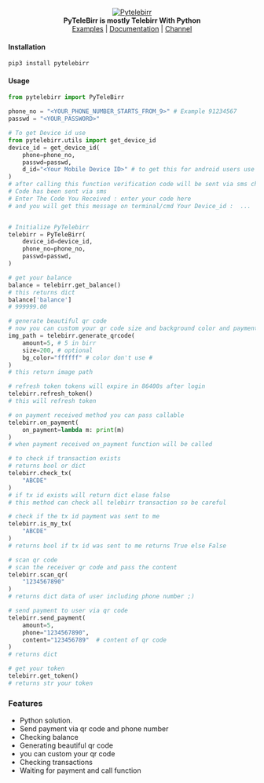 <p align="center">
<a href="https://github.com/telebirrapi/pytelebirr">
<img src="https://raw.githubusercontent.com/TeleBirrApi/PyTeleBirr/main/.github/images/telebirrapi.png" alt="Pytelebirr">
</a>
<br>
<b>PyTeleBirr is mostly Telebirr With Python</b>
<br>
<a href="https://github.com/telebirrapi/pytelebirr/tree/main/examples">
Examples</a>
 | 
<a href="https://telebirrapi.github.io/PyTeleBirr/">
Documentation</a>
 | 
<a href="https://t.me/PyTeleBirr">  
Channel</a>


#### Installation

`pip3 install pytelebirr`

#### Usage

````python
from pytelebirr import PyTeleBirr

phone_no = "<YOUR_PHONE_NUMBER_STARTS_FROM_9>" # Example 91234567
passwd = "<YOUR_PASSWORD>"

# To get Device id use 
from pytelebirr.utils import get_device_id
device_id = get_device_id(
    phone=phone_no,
    passwd=passwd,
    d_id="<Your Mobile Device ID>" # to get this for android users use device id app for iphone users ¯\_(ツ)_/¯
)
# after calling this function verification code will be sent via sms check 127
# Code has been sent via sms
# Enter The Code You Received : enter your code here
# and you will get this message on terminal/cmd Your Device_id :  ...


# Initialize PyTelebirr
telebirr = PyTeleBirr(
    device_id=device_id,
    phone_no=phone_no,
    passwd=passwd,
)

# get your balance
balance = telebirr.get_balance()
# this returns dict
balance['balance']
# 999999.00

# generate beautiful qr code
# now you can custom your qr code size and background color and payment amount
img_path = telebirr.generate_qrcode(
    amount=5, # 5 in birr
    size=200, # optional
    bg_color="ffffff" # color don't use #
)
# this return image path 

# refresh token tokens will expire in 86400s after login
telebirr.refresh_token()
# this will refresh token

# on payment received method you can pass callable
telebirr.on_payment(
    on_payment=lambda m: print(m)
)
# when payment received on_payment function will be called

# to check if transaction exists
# returns bool or dict
telebirr.check_tx(
    "ABCDE"
)
# if tx id exists will return dict elase false
# this method can check all telebirr transaction so be careful

# check if the tx id payment was sent to me
telebirr.is_my_tx(
    "ABCDE"
)
# returns bool if tx id was sent to me returns True else False

# scan qr code
# scan the receiver qr code and pass the content 
telebirr.scan_qr(
    "1234567890"
)
# returns dict data of user including phone number ;)

# send payment to user via qr code
telebirr.send_payment(
    amount=5,
    phone="1234567890",
    content="123456789"  # content of qr code
)
# returns dict

# get your token
telebirr.get_token()
# returns str your token

````

### Features
- Python solution.
- Send payment via qr code and phone number
- Checking balance
- Generating beautiful qr code
- you can custom your qr code 
- Checking transactions
- Waiting for payment and call function
